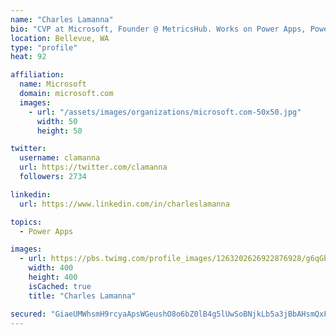 ```yaml
---
name: "Charles Lamanna"
bio: "CVP at Microsoft, Founder @ MetricsHub. Works on Power Apps, Power Automate, Power Virtual Agent, Common Data Service and Dynamics 365."
location: Bellevue, WA
type: "profile"
heat: 92

affiliation:
  name: Microsoft
  domain: microsoft.com
  images:
    - url: "/assets/images/organizations/microsoft.com-50x50.jpg"
      width: 50
      height: 50

twitter:
  username: clamanna
  url: https://twitter.com/clamanna
  followers: 2734

linkedin:
  url: https://www.linkedin.com/in/charleslamanna

topics:
  - Power Apps

images:
  - url: https://pbs.twimg.com/profile_images/1263202626922876928/g6qGbHZ-_400x400.jpg
    width: 400
    height: 400
    isCached: true
    title: "Charles Lamanna"

secured: "GiaeUMWhsmH9rcyaApsWGeushO8o6bZ0lB4g5lUwSoBNjkLb5a3jBbAHsmQxFu1p2QLGi2mdMBCYBHu9dtuSTd9pyDJRBlOhI18d9yOyHTckOlCeqemBMzzuVNzS51udWhAqBwnXl/Ijb6wvSO6FLUz5TsXYTqCIZJ8pZPEIO3Bz2rBY0tzIz3lFWHFdWqZsusiDyeFNUfCA3qHlF3JptAh0pOYikcXJeqE1MwsDfMITkq8HC/Fyjw8BhQbdFWzKwd+q/FsmYnxxgNKnNZLtvcavYf/nA7UAKz3Higbrp04fKLwYXWI6UsPQek0bKrOakszvfkj7NQTWiPKVa4sD4I/h1XBtb6SVXI5/WOPjLQFrHPO0qArSjIt14y7ndHlKbcfOfoCkNcMN/Dymrw7oUEsFHPSjX1xgWR/2dI85Pv8=;kqusERbPN00KYSs8buoVBA=="
---
```



